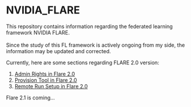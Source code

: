 # NVIDIA_FLARE

This repository contains information regarding the federated learning framework NVIDIA FLARE. <br />
<br />
Since the study of this FL framework is actively ongoing from my side, the information may be updated and corrected.
<br />

Сurrently, here are some sections regarding FLARE 2.0 version:

1. [Admin Rights in Flare 2.0](https://github.com/ajulyav/NVIDIA_FLARE/tree/main/Admin_Rights_Flare2.0)
2. [Provision Tool in Flare 2.0](https://github.com/ajulyav/NVIDIA_FLARE/tree/main/Provision_Flare2.0)
3. [Remote Run Setup in Flare 2.0](https://github.com/ajulyav/NVIDIA_FLARE/tree/main/Remote_Run_Concept_Flare2.0)


Flare 2.1 is coming...
